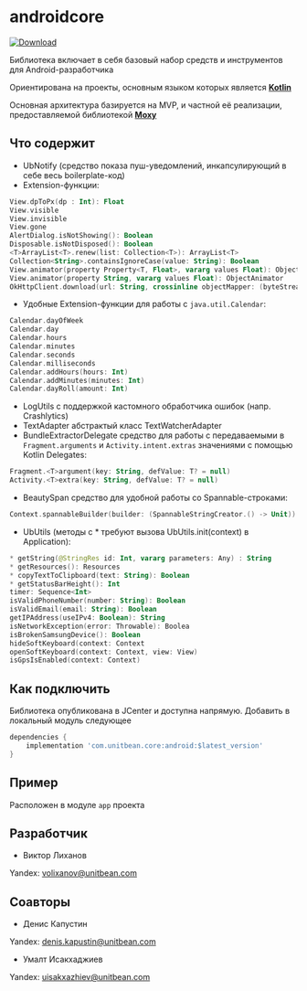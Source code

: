 # androidcore

[ ![Download](https://api.bintray.com/packages/unitbean/AndroidCore/com.unitbean.core/images/download.svg) ](https://bintray.com/unitbean/AndroidCore/com.unitbean.core/_latestVersion)

Библиотека включает в себя базовый набор средств и инструментов для Android-разработчика

Ориентирована на проекты, основным языком которых является [**Kotlin**](https://github.com/JetBrains/kotlin)

Основная архитектура базируется на MVP, и частной её реализации, предоставляемой библиотекой [**Moxy**](https://github.com/moxy-community/Moxy)

## Что содержит

- UbNotify (средство показа пуш-уведомлений, инкапсулирующий в себе весь boilerplate-код)
- Extension-функции: 
```kotlin
View.dpToPx(dp : Int): Float
View.visible
View.invisible
View.gone
AlertDialog.isNotShowing(): Boolean
Disposable.isNotDisposed(): Boolean
<T>ArrayList<T>.renew(list: Collection<T>): ArrayList<T>
Collection<String>.containsIgnoreCase(value: String): Boolean
View.animator(property Property<T, Float>, vararg values Float): ObjectAnimator
View.animator(property String, vararg values Float): ObjectAnimator
OkHttpClient.download(url: String, crossinline objectMapper: (byteStream: InputStream?) -> T?)
```
- Удобные Extension-функции для работы с `java.util.Calendar`:
```kotlin
Calendar.dayOfWeek
Calendar.day
Calendar.hours
Calendar.minutes
Calendar.seconds
Calendar.milliseconds
Calendar.addHours(hours: Int)
Calendar.addMinutes(minutes: Int)
Calendar.dayRoll(amount: Int)
```
- LogUtils с поддержкой кастомного обработчика ошибок (напр. Crashlytics)
- TextAdapter абстрактый класс TextWatcherAdapter
- BundleExtractorDelegate средство для работы с передаваемыми в `Fragment.arguments` и `Activity.intent.extras` значениями с помощью Kotlin Delegates:
```kotlin
Fragment.<T>argument(key: String, defValue: T? = null)
Activity.<T>extra(key: String, defValue: T? = null)
```
- BeautySpan средство для удобной работы со Spannable-строками:
```kotlin
Context.spannableBuilder(builder: (SpannableStringCreator.() -> Unit)): SpannableString
```
- UbUtils (методы с * требуют вызова UbUtils.init(context) в Application):
```kotlin
* getString(@StringRes id: Int, vararg parameters: Any) : String
* getResources(): Resources
* copyTextToClipboard(text: String): Boolean
* getStatusBarHeight(): Int
timer: Sequence<Int>
isValidPhoneNumber(number: String): Boolean
isValidEmail(email: String): Boolean
getIPAddress(useIPv4: Boolean): String
isNetworkException(error: Throwable): Boolea
isBrokenSamsungDevice(): Boolean
hideSoftKeyboard(context: Context
openSoftKeyboard(context: Context, view: View)
isGpsIsEnabled(context: Context)
```

## Как подключить

Библиотека опубликована в JCenter и доступна напрямую.
Добавить в локальный модуль следующее

```gradle
dependencies {
    implementation 'com.unitbean.core:android:$latest_version'
}
```

## Пример

Расположен в модуле `app` проекта

## Разработчик 

* Виктор Лиханов

Yandex: [volixanov@unitbean.com](volixanov@unitbean.com)

## Соавторы

* Денис Капустин

Yandex: [denis.kapustin@unitbean.com](denis.kapustin@unitbean.com)



* Умалт Исакхаджиев

Yandex: [uisakxazhiev@unitbean.com](uisakxazhiev@unitbean.com)
